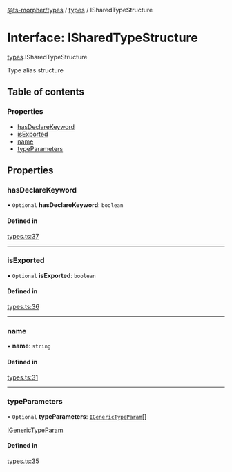 [@ts-morpher/types](../README.md) / [types](../modules/types.md) / ISharedTypeStructure

# Interface: ISharedTypeStructure

[types](../modules/types.md).ISharedTypeStructure

Type alias structure

## Table of contents

### Properties

- [hasDeclareKeyword](types.ISharedTypeStructure.md#hasdeclarekeyword)
- [isExported](types.ISharedTypeStructure.md#isexported)
- [name](types.ISharedTypeStructure.md#name)
- [typeParameters](types.ISharedTypeStructure.md#typeparameters)

## Properties

### hasDeclareKeyword

• `Optional` **hasDeclareKeyword**: `boolean`

#### Defined in

[types.ts:37](https://github.com/linbudu599/morpher/blob/98d4a1f/packages/types/src/types.ts#L37)

___

### isExported

• `Optional` **isExported**: `boolean`

#### Defined in

[types.ts:36](https://github.com/linbudu599/morpher/blob/98d4a1f/packages/types/src/types.ts#L36)

___

### name

• **name**: `string`

#### Defined in

[types.ts:31](https://github.com/linbudu599/morpher/blob/98d4a1f/packages/types/src/types.ts#L31)

___

### typeParameters

• `Optional` **typeParameters**: [`IGenericTypeParam`](types.IGenericTypeParam.md)[]

[IGenericTypeParam](types.IGenericTypeParam.md)

#### Defined in

[types.ts:35](https://github.com/linbudu599/morpher/blob/98d4a1f/packages/types/src/types.ts#L35)
